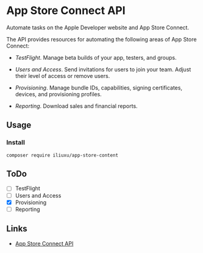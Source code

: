 # App Store Connect API
Automate tasks on the Apple Developer website and App Store Connect.

The API provides resources for automating the following areas of App Store Connect:

* *TestFlight*. Manage beta builds of your app, testers, and groups.

* *Users and Access*. Send invitations for users to join your team. Adjust their level of access or remove users.

* *Provisioning*. Manage bundle IDs, capabilities, signing certificates, devices, and provisioning profiles.

* *Reporting*. Download sales and financial reports.

## Usage

### Install

```shell
composer require iliuxu/app-store-content
```

## ToDo

* [ ] TestFlight
* [ ] Users and Access
* [x] Provisioning
* [ ] Reporting

## Links
* [App Store Connect API](https://developer.apple.com/documentation/appstoreconnectapi)
